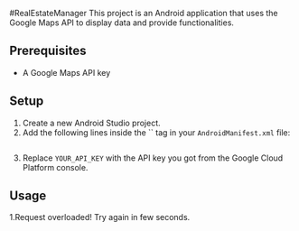 #RealEstateManager
This project is an Android application that uses the Google Maps API to display data and provide functionalities.

## Prerequisites
* A Google Maps API key

## Setup
1. Create a new Android Studio project.
2. Add the following lines inside the `` tag in your `AndroidManifest.xml` file:
```xmlandroid:name="com.google.android.geo.API_KEY"android:value="YOUR_API_KEY"/>
```
3. Replace `YOUR_API_KEY` with the API key you got from the Google Cloud Platform console.

## Usage
1.Request overloaded! Try again in few seconds.
